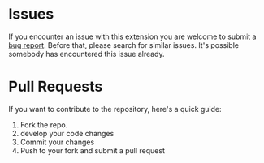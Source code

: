 # Issues

If you encounter an issue with this extension you are welcome to submit a [bug report](https://github.com/IBM-Bluemix/vscode-cloudfoundry/issues). Before that, please search for similar issues. It's possible somebody has encountered this issue already.

# Pull Requests

If you want to contribute to the repository, here's a quick guide:

1. Fork the repo.
2. develop your code changes
3. Commit your changes
4. Push to your fork and submit a pull request
